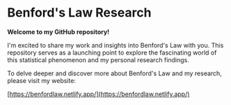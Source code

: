 # Benford's Law Research

**Welcome to my GitHub repository!**

I'm excited to share my work and insights into Benford's Law with you. This repository serves as a launching point to explore the fascinating world of this statistical phenomenon and my personal research findings.

To delve deeper and discover more about Benford's Law and my research, please visit my website:

[https://benfordlaw.netlify.app/](https://benfordlaw.netlify.app/)

